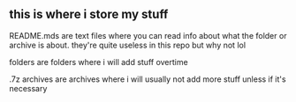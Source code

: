 this is where i store my stuff
---

README.mds are text files where you can read info about what the folder or archive is about. they're quite useless in this repo but why not lol

folders are folders where i will add stuff overtime

.7z archives are archives where i will usually not add more stuff unless if it's necessary
